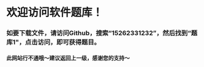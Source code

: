 # 欢迎访问软件题库！

### 如要下载文件，请访问Github，搜索“15262331232”，然后找到“题库1"，点击访问，即可获得题目。



#### 此网站行不通哦～建议返回上一级，感谢您的支持～
